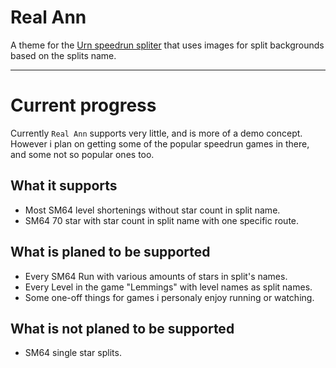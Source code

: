 # Real Ann
A theme for the [Urn speedrun spliter](https://github.com/paoloose/urn) that uses images for split backgrounds based on the splits name.

---
# Current progress
Currently `Real Ann` supports very little, and is more of a demo concept. 
However i plan on getting some of the popular speedrun games in there, and some not so popular ones too.

## What it supports
- Most SM64 level shortenings without star count in split name.
- SM64 70 star with star count in split name with one specific route.

## What is planed to be supported
- Every SM64 Run with various amounts of stars in split's names.
- Every Level in the game "Lemmings" with level names as split names.
- Some one-off things for games i personaly enjoy running or watching.

## What is not planed to be supported 
- SM64 single star splits.
